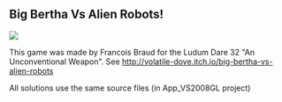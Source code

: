 ## Big Bertha Vs Alien Robots!

![](https://img.itch.io/aW1hZ2UvMjM3OTgvOTQzNjEucG5n/original/AqeKVs.png)

This game was made by Francois Braud for the Ludum Dare 32 "An Unconventional Weapon".
See http://volatile-dove.itch.io/big-bertha-vs-alien-robots

All solutions use the same source files (in App_VS2008GL project)
